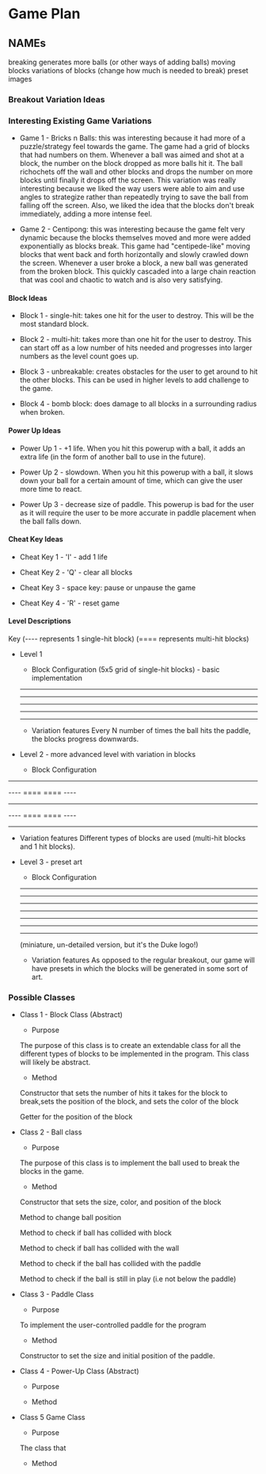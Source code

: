 # Game Plan
## NAMEs

breaking generates more balls (or other ways of adding balls)
moving blocks
variations of blocks (change how much is needed to break)
preset images

### Breakout Variation Ideas

### Interesting Existing Game Variations

 * Game 1 - Bricks n Balls: this was interesting because it had more of a puzzle/strategy feel towards the game. The game
 had a grid of blocks that had numbers on them. Whenever a ball was aimed and shot at a block, the number on the block dropped as 
 more balls hit it. The ball richochets off the wall and other blocks and drops the number on more blocks until finally
 it drops off the screen. This variation was really interesting because we liked the way users were able to aim and 
 use angles to strategize rather than repeatedly trying to save the ball from falling off the screen. Also, we liked the
 idea that the blocks don't break immediately, adding a more intense feel.

 * Game 2 - Centipong: this was interesting because the game felt very dynamic because the blocks themselves moved
 and more were added exponentially as blocks break. This game had "centipede-like" moving blocks that went back and forth horizontally and slowly
 crawled down the screen. Whenever a user broke a block, a new ball was generated from the broken block. This quickly
 cascaded into a large chain reaction that was cool and chaotic to watch and is also very satisfying.


#### Block Ideas

 * Block 1 - single-hit: takes one hit for the user to destroy. This will be the most standard block.

 * Block 2 - multi-hit: takes more than one hit for the user to destroy. This can start off as a low number of hits needed
   and progresses into larger numbers as the level count goes up.

 * Block 3 - unbreakable: creates obstacles for the user to get around to hit the other blocks. This can be used in higher levels
   to add challenge to the game.
   
 * Block 4 - bomb block: does damage to all blocks in a surrounding radius when broken.


#### Power Up Ideas

 * Power Up 1 - +1 life. When you hit this powerup with a ball, it adds an extra life (in the form of another ball to use
 in the future).

 * Power Up 2 - slowdown. When you hit this powerup with a ball, it slows down your ball for a certain amount of time,
 which can give the user more time to react.

 * Power Up 3 - decrease size of paddle. This powerup is bad for the user as it will require the user to be more accurate
 in paddle placement when the ball falls down.


#### Cheat Key Ideas

 * Cheat Key 1 - 'I' - add 1 life

 * Cheat Key 2 - 'Q' - clear all blocks

 * Cheat Key 3 - space key: pause or unpause the game

 * Cheat Key 4 - 'R' - reset game


#### Level Descriptions

Key
(---- represents 1 single-hit block)
(==== represents multi-hit blocks)

 * Level 1
   * Block Configuration (5x5 grid of single-hit blocks) - basic implementation
   ---- ---- ---- ---- ----
   ---- ---- ---- ---- ----
   ---- ---- ---- ---- ----
   ---- ---- ---- ---- ----
   ---- ---- ---- ---- ----

   * Variation features
   Every N number of times the ball hits the paddle, the blocks progress downwards.

 * Level 2 - more advanced level with variation in blocks
   * Block Configuration
  ---- ---- ---- ---- ----
  ---- ====      ==== ----
  ----      ----      ----
  ---- ====      ==== ----
  ---- ---- ---- ---- ----

   * Variation features
   Different types of blocks are used (multi-hit blocks and 1 hit blocks).

 * Level 3 - preset art
   * Block Configuration 

    ----- -----
    -----	-----
    -----	  -----
    -----	  -----
    -----	  -----
    -----	-----
    ----- -----

    (miniature, un-detailed version, but it's the Duke logo!)
   * Variation features
    As opposed to the regular breakout, our game will have presets in which the blocks will be generated in some sort of art.

### Possible Classes

 * Class 1 - Block Class (Abstract)
   * Purpose
   
   The purpose of this class is to create an extendable class for all the different
   types of blocks to be implemented in the program. This class will likely be abstract.

   * Method
   
   Constructor that sets the number of hits it takes for the block to break,sets
   the position of the block, and sets the color of the block
   
   Getter for the position of the block

 * Class 2 - Ball class
   * Purpose
    
    The purpose of this class is to implement the ball used to break the blocks in
    the game.  
    
   * Method
   
   Constructor that sets the size, color, and position of the block
   
   Method to change ball position
   
   Method to check if ball has collided with block
   
   Method to check if ball has collided with the wall
   
   Method to check if the ball has collided with the paddle
   
   Method to check if the ball is still in play (i.e not below the paddle)

 * Class 3 - Paddle Class
   * Purpose
   
   To implement the user-controlled paddle for the program

   * Method
   
   Constructor to set the size and initial position of the paddle.

 * Class 4 - Power-Up Class (Abstract)
   * Purpose

   * Method

 * Class 5 Game Class
   * Purpose
   
   The class that 

   * Method
